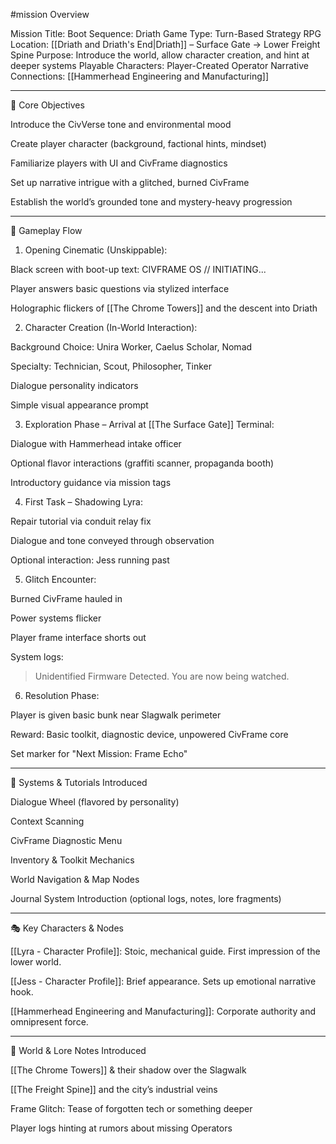 #mission
Overview

Mission Title: Boot Sequence: Driath
Game Type: Turn-Based Strategy RPG
Location: [[Driath and Driath's End|Driath]] – Surface Gate → Lower Freight Spine
Purpose: Introduce the world, allow character creation, and hint at deeper systems
Playable Characters: Player-Created Operator
Narrative Connections:  [[Hammerhead Engineering and Manufacturing]]


---

🎯 Core Objectives

Introduce the CivVerse tone and environmental mood

Create player character (background, factional hints, mindset)

Familiarize players with UI and CivFrame diagnostics

Set up narrative intrigue with a glitched, burned CivFrame

Establish the world’s grounded tone and mystery-heavy progression



---

🧩 Gameplay Flow

1. Opening Cinematic (Unskippable):

Black screen with boot-up text: CIVFRAME OS // INITIATING...

Player answers basic questions via stylized interface

Holographic flickers of [[The Chrome Towers]] and the descent into Driath


2. Character Creation (In-World Interaction):

Background Choice: Unira Worker, Caelus Scholar, Nomad

Specialty: Technician, Scout, Philosopher, Tinker

Dialogue personality indicators

Simple visual appearance prompt


3. Exploration Phase – Arrival at [[The Surface Gate]] Terminal:

Dialogue with Hammerhead intake officer

Optional flavor interactions (graffiti scanner, propaganda booth)

Introductory guidance via mission tags


4. First Task – Shadowing Lyra:

Repair tutorial via conduit relay fix

Dialogue and tone conveyed through observation

Optional interaction: Jess running past


5. Glitch Encounter:

Burned CivFrame hauled in

Power systems flicker

Player frame interface shorts out

System logs:

> Unidentified Firmware Detected.
You are now being watched.




6. Resolution Phase:

Player is given basic bunk near Slagwalk perimeter

Reward: Basic toolkit, diagnostic device, unpowered CivFrame core

Set marker for "Next Mission: Frame Echo"



---

🧰 Systems & Tutorials Introduced

Dialogue Wheel (flavored by personality)

Context Scanning

CivFrame Diagnostic Menu

Inventory & Toolkit Mechanics

World Navigation & Map Nodes

Journal System Introduction (optional logs, notes, lore fragments)



---

🎭 Key Characters & Nodes

 [[Lyra - Character Profile]]: Stoic, mechanical guide. First impression of the lower world.

[[Jess - Character Profile]]: Brief appearance. Sets up emotional narrative hook.

[[Hammerhead Engineering and Manufacturing]]: Corporate authority and omnipresent force.



---

🌌 World & Lore Notes Introduced

[[The Chrome Towers]] & their shadow over the Slagwalk

[[The Freight Spine]] and the city’s industrial veins

Frame Glitch: Tease of forgotten tech or something deeper

Player logs hinting at rumors about missing Operators


